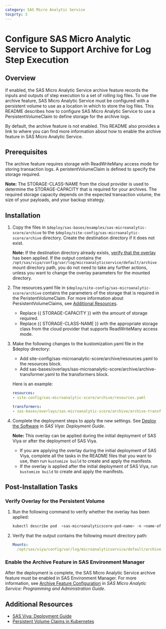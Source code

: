 ```yaml
---
category: SAS Micro Analytic Service
tocprty: 3
---
```


# Configure SAS Micro Analytic Service to Support Archive for Log Step Execution

## Overview

If enabled, the SAS Micro Analytic Service archive feature records the inputs and outputs of step execution to a set of rolling log files. 
To use the archive feature, SAS Micro Analytic Service must be configured with a persistent volume to use as a location in which to store the log files. 
This README describes how to configure SAS Micro Analytic Service to use a PersistentVolumeClaim to define storage for the archive logs. 

By default, the archive feature is not enabled. This README also provides a link to where you can find more information about how to enable the archive feature in SAS Micro Analytic Service.

## Prerequisites

The archive feature requires storage with ReadWriteMany access mode for storing transaction logs. A peristentVolumeClaim is defined to specify the storage required.

**Note:** The STORAGE-CLASS-NAME from the cloud provider is used to determine the STORAGE-CAPACITY that is required for your archives. The required storage capacity depends on the expected transaction volume, the size of your payloads, and your backup strategy.

## Installation

1. Copy the files in `$deploy/sas-bases/examples/sas-microanalytic-score/archive` to the `$deploy/site-config/sas-microanalytic-score/archive` directory. Create the destination directory if it does not exist.

   **Note:** If the destination directory already exists, [verify that the overlay](#verify-overlay-for-the-persistent-volume) has been applied. 
   If the output contains the `/opt/sas/viya/config/var/log/microanalyticservice/default/archive` mount directory path, you do not need to take any further actions, unless you want to change the overlay parameters for the mounted directory.

2. The resources.yaml file in `$deploy/site-config/sas-microanalytic-score/archive` contains the parameters of the storage that is required in the PeristentVolumeClaim. For more information about PersistentVolumeClaims, see [Additional Resources](#additional-resources).

   * Replace {{ STORAGE-CAPACITY }} with the amount of storage required.
   * Replace {{ STORAGE-CLASS-NAME }} with the appropriate storage class from the cloud provider that supports ReadWriteMany access mode.

3. Make the following changes to the kustomization.yaml file in the $deploy directory:

   * Add site-config/sas-microanalytic-score/archive/resources.yaml to the resources block.
   * Add sas-bases/overlays/sas-microanalytic-score/archive/archive-transformer.yaml to the transformers block.
 
   Here is an example:

   ```yaml
   resources:
   - site-config/sas-microanalytic-score/archive/resources.yaml

   transformers:
   - sas-bases/overlays/sas-microanalytic-score/archive/archive-transformer.yaml
   ```

4. Complete the deployment steps to apply the new settings. See [Deploy the Software](http://documentation.sas.com/?cdcId=itopscdc&cdcVersion=default&docsetId=dplyml0phy0dkr&docsetTarget=p127f6y30iimr6n17x2xe9vlt54q.htm) in _SAS Viya: Deployment Guide_.

   **Note:** This overlay can be applied during the initial deployment of SAS Viya or after the deployment of SAS Viya.
   
   * If you are applying the overlay during the initial deployment of SAS Viya, complete all the tasks in the README files that you want to use, then run `kustomize build` to create and apply the manifests.
   * If the overlay is applied after the initial deployment of SAS Viya, run `kustomize build` to create and apply the manifests.
           
## Post-Installation Tasks

### Verify Overlay for the Persistent Volume

1. Run the following command to verify whether the overlay has been applied:

   ```sh
   kubectl describe pod  <sas-microanalyticscore-pod-name> -n <name-of-namespace>
   ```
   
2. Verify that the output contains the following mount directory path:

   ```yaml
   Mounts:
     /opt/sas/viya/config/var/log/microanalyticservice/default/archive from archives-volume (rw)
   ```

### Enable the Archive Feature in SAS Environment Manager

After the deployment is complete, the SAS Micro Analytic Service archive feature must be enabled in SAS Environment Manager.
For more information, see [Archive Feature Configuration](http://documentation.sas.com/?cdcId=mascdc&cdcVersion=default&docsetId=masag&docsetTarget=n0yfb6f53gngamn1tn7k0a5c60i6.htm) in _SAS Micro Analytic Service: Programming and Administration Guide_.

## Additional Resources

* [SAS Viya: Deployment Guide](http://documentation.sas.com/?cdcId=itopscdc&cdcVersion=default&docsetId=dplyml0phy0dkr&docsetTarget=titlepage.htm)
* [Persistent Volume Claims in Kubernetes](https://kubernetes.io/docs/concepts/storage/persistent-volumes/#persistentvolumeclaims)